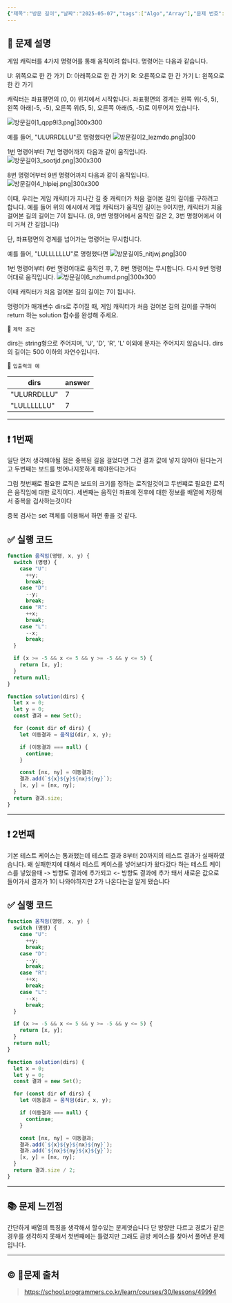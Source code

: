 ```yaml
---
{"제목":"방문 길이","날짜":"2025-05-07","tags":["Algo","Array"],"문제 번호":"7","출제":"https://school.programmers.co.kr/learn/courses/30/lessons/49994","dg-publish":true,"permalink":"/공부/Algo/배열/방문 길이/","dgPassFrontmatter":true}
---
```


## 📔 문제 설명

게임 캐릭터를 4가지 명령어를 통해 움직이려 합니다. 명령어는 다음과 같습니다.

U: 위쪽으로 한 칸 가기
D: 아래쪽으로 한 칸 가기
R: 오른쪽으로 한 칸 가기
L: 왼쪽으로 한 칸 가기

캐릭터는 좌표평면의 (0, 0) 위치에서 시작합니다. 좌표평면의 경계는 왼쪽 위(-5, 5), 왼쪽 아래(-5, -5), 오른쪽 위(5, 5), 오른쪽 아래(5, -5)로 이루어져 있습니다.

![방문길이1_qpp9l3.png|300x300](https://grepp-programmers.s3.ap-northeast-2.amazonaws.com/files/production/ace0e7bc-9092-4b95-9bfb-3a55a2aa780e/%E1%84%87%E1%85%A1%E1%86%BC%E1%84%86%E1%85%AE%E1%86%AB%E1%84%80%E1%85%B5%E1%86%AF%E1%84%8B%E1%85%B51_qpp9l3.png)

예를 들어, "ULURRDLLU"로 명령했다면
![방문길이2_lezmdo.png|300](https://grepp-programmers.s3.ap-northeast-2.amazonaws.com/files/production/668c7458-e184-472d-9d32-f5d2acca759a/%E1%84%87%E1%85%A1%E1%86%BC%E1%84%86%E1%85%AE%E1%86%AB%E1%84%80%E1%85%B5%E1%86%AF%E1%84%8B%E1%85%B52_lezmdo.png)

1번 명령어부터 7번 명령어까지 다음과 같이 움직입니다.
![방문길이3_sootjd.png|300x300](https://grepp-programmers.s3.ap-northeast-2.amazonaws.com/files/production/08558e36-d667-4160-bfec-b754c78a7d85/%E1%84%87%E1%85%A1%E1%86%BC%E1%84%86%E1%85%AE%E1%86%AB%E1%84%80%E1%85%B5%E1%86%AF%E1%84%8B%E1%85%B53_sootjd.png)

8번 명령어부터 9번 명령어까지 다음과 같이 움직입니다.
![방문길이4_hlpiej.png|300x300](https://grepp-programmers.s3.ap-northeast-2.amazonaws.com/files/production/a52af28e-5835-438b-9f40-5467ebf9bf03/%E1%84%87%E1%85%A1%E1%86%BC%E1%84%86%E1%85%AE%E1%86%AB%E1%84%80%E1%85%B5%E1%86%AF%E1%84%8B%E1%85%B54_hlpiej.png)

이때, 우리는 게임 캐릭터가 지나간 길 중 캐릭터가 처음 걸어본 길의 길이를 구하려고 합니다. 예를 들어 위의 예시에서 게임 캐릭터가 움직인 길이는 9이지만, 캐릭터가 처음 걸어본 길의 길이는 7이 됩니다. (8, 9번 명령어에서 움직인 길은 2, 3번 명령어에서 이미 거쳐 간 길입니다)

단, 좌표평면의 경계를 넘어가는 명령어는 무시합니다.

예를 들어, "LULLLLLLU"로 명령했다면
![방문길이5_nitjwj.png|300](https://grepp-programmers.s3.ap-northeast-2.amazonaws.com/files/production/f631f005-f8de-4392-a76c-a9ef64b6de08/%E1%84%87%E1%85%A1%E1%86%BC%E1%84%86%E1%85%AE%E1%86%AB%E1%84%80%E1%85%B5%E1%86%AF%E1%84%8B%E1%85%B55_nitjwj.png)

1번 명령어부터 6번 명령어대로 움직인 후, 7, 8번 명령어는 무시합니다. 다시 9번 명령어대로 움직입니다.
![방문길이6_nzhumd.png|300x300](https://grepp-programmers.s3.ap-northeast-2.amazonaws.com/files/production/35e62f0a-43c6-4142-bec6-6d28fbc57216/%E1%84%87%E1%85%A1%E1%86%BC%E1%84%86%E1%85%AE%E1%86%AB%E1%84%80%E1%85%B5%E1%86%AF%E1%84%8B%E1%85%B56_nzhumd.png)

이때 캐릭터가 처음 걸어본 길의 길이는 7이 됩니다.

명령어가 매개변수 dirs로 주어질 때, 게임 캐릭터가 처음 걸어본 길의 길이를 구하여 return 하는 solution 함수를 완성해 주세요.

📓 `제약 조건`

dirs는 string형으로 주어지며, 'U', 'D', 'R', 'L' 이외에 문자는 주어지지 않습니다.
dirs의 길이는 500 이하의 자연수입니다.

📓 `입출력의 예`

| dirs        | answer |
| ----------- | ------ |
| "ULURRDLLU" | 7      |
| "LULLLLLLU" | 7      |

---
## ❗ 1번째

일단 먼저 생각해야될 점은 중복된 길을 걸었다면 그건 결과 값에 넣지 않아야 된다는거고
두번째는 보드를 벗어나지못하게 해야한다는거다

그럼 첫번째로 필요한 로직은 보드의 크기를 정하는 로직일것이고 두번쨰로 필요한 로직은 움직임에 대한 로직이다. 세번째는 움직인 좌표에 전후에 대한 정보를 배열에 저장해서 중복을 검사하는것이다

중복 검사는 set 객체를 이용해서 하면 좋을 것 같다.
<br>
## ✅ 실행 코드
```js
function 움직임(명령, x, y) {
  switch (명령) {
    case "U":
      ++y;
      break;
    case "D":
      --y;
      break;
    case "R":
      ++x;
      break;
    case "L":
      --x;
      break;
  }

  if (x >= -5 && x <= 5 && y >= -5 && y <= 5) {
    return [x, y];
  }
  return null;
}

function solution(dirs) {
  let x = 0;
  let y = 0;
  const 결과 = new Set();

  for (const dir of dirs) {
    let 이동결과 = 움직임(dir, x, y);

    if (이동결과 === null) {
      continue;
    }

    const [nx, ny] = 이동결과;
    결과.add(`${x}${y}${nx}${ny}`);
    [x, y] = [nx, ny];
  }
  return 결과.size;
}
```
---
## ❗ 2번째

기본 테스트 케이스는 통과했는데 테스트 결과 8부터 20까지의 테스트 결과가 실패하였습니다. 왜 실패한지에 대해서 테스트 케이스를 넣어보다가 왔다갔다 하는 테스트 케이스를 넣었을때 -> 방향도 결과에 추가되고 <- 방향도 결과에 추가 돼서 새로운 값으로 들어가서 결과가 1이 나와야하지만 2가 나온다는걸 알게 됐습니다 
<br>
## ✅ 실행 코드
```js
function 움직임(명령, x, y) {
  switch (명령) {
    case "U":
      ++y;
      break;
    case "D":
      --y;
      break;
    case "R":
      ++x;
      break;
    case "L":
      --x;
      break;
  }

  if (x >= -5 && x <= 5 && y >= -5 && y <= 5) {
    return [x, y];
  }
  return null;
}

function solution(dirs) {
  let x = 0;
  let y = 0;
  const 결과 = new Set();

  for (const dir of dirs) {
    let 이동결과 = 움직임(dir, x, y);

    if (이동결과 === null) {
      continue;
    }

    const [nx, ny] = 이동결과;
    결과.add(`${x}${y}${nx}${ny}`);
    결과.add(`${nx}${ny}${x}${y}`);
    [x, y] = [nx, ny];
  }
  return 결과.size / 2;
}

```
---

## 📚 문제 느낀점

간단하게 배열의 특징을 생각해서 할수있는 문제엿습니다 단 방향만 다르고 경로가 같은 경우를 생각하지 못해서 첫번째에는 틀렸지만 그래도 금방 케이스를 찾아서 풀어낸 문제입니다.

---
## © 문제 출처

> https://school.programmers.co.kr/learn/courses/30/lessons/49994
